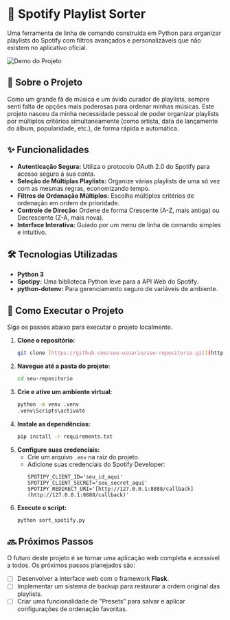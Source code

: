 # 🎵 Spotify Playlist Sorter
Uma ferramenta de linha de comando construída em Python para organizar playlists do Spotify com filtros avançados e personalizáveis que não existem no aplicativo oficial.

![Demo do Projeto](caminho_para_seu_gif_ou_imagem.gif)


## 🎯 Sobre o Projeto
Como um grande fã de música e um ávido curador de playlists, sempre senti falta de opções mais poderosas para ordenar minhas músicas. Este projeto nasceu da minha necessidade pessoal de poder organizar playlists por múltiplos critérios simultaneamente (como artista, data de lançamento do álbum, popularidade, etc.), de forma rápida e automática.


## ✨ Funcionalidades
* **Autenticação Segura:** Utiliza o protocolo OAuth 2.0 do Spotify para acesso seguro à sua conta.
* **Seleção de Múltiplas Playlists:** Organize várias playlists de uma só vez com as mesmas regras, economizando tempo.
* **Filtros de Ordenação Múltiplos:** Escolha múltiplos critérios de ordenação em ordem de prioridade.
* **Controle de Direção:** Ordene de forma Crescente (A-Z, mais antiga) ou Decrescente (Z-A, mais nova).
* **Interface Interativa:** Guiado por um menu de linha de comando simples e intuitivo.


## 🛠️ Tecnologias Utilizadas
* **Python 3**
* **Spotipy:** Uma biblioteca Python leve para a API Web do Spotify.
* **python-dotenv:** Para gerenciamento seguro de variáveis de ambiente.


## 🚀 Como Executar o Projeto
Siga os passos abaixo para executar o projeto localmente.

1.  **Clone o repositório:**
    ```bash
    git clone [https://github.com/seu-usuario/seu-repositorio.git](https://github.com/seu-usuario/seu-repositorio.git)
    ```
2.  **Navegue até a pasta do projeto:**
    ```bash
    cd seu-repositorio
    ```
3.  **Crie e ative um ambiente virtual:**
    ```bash
    python -m venv .venv
    .venv\Scripts\activate
    ```
4.  **Instale as dependências:**
    ```bash
    pip install -r requirements.txt
    ```
5.  **Configure suas credenciais:**
    * Crie um arquivo `.env` na raiz do projeto.
    * Adicione suas credenciais do Spotify Developer:
        ```
        SPOTIPY_CLIENT_ID='seu_id_aqui'
        SPOTIPY_CLIENT_SECRET='seu_secret_aqui'
        SPOTIPY_REDIRECT_URI='[http://127.0.0.1:8888/callback](http://127.0.0.1:8888/callback)'
        ```
6.  **Execute o script:**
    ```bash
    python sort_spotify.py
    ```


## 🔜 Próximos Passos
O futuro deste projeto é se tornar uma aplicação web completa e acessível a todos. Os próximos passos planejados são:

-   [ ] Desenvolver a interface web com o framework **Flask**.
-   [ ] Implementar um sistema de backup para restaurar a ordem original das playlists.
-   [ ] Criar uma funcionalidade de "Presets" para salvar e aplicar configurações de ordenação favoritas.